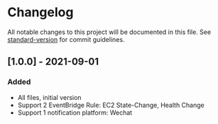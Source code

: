# Changelog

All notable changes to this project will be documented in this file. See [standard-version](https://github.com/conventional-changelog/standard-version) for commit guidelines.

## [1.0.0] - 2021-09-01
### Added
- All files, initial version
- Support 2 EventBridge Rule: EC2 State-Change, Health Change
- Support 1 notification platform: Wechat
